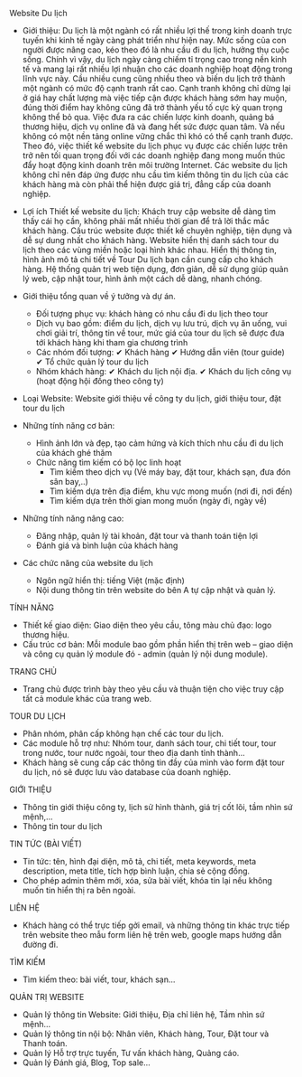 Website Du lịch
- Giới thiệu: Du lịch là một ngành có rất nhiều lợi thế trong kinh doanh trực tuyến khi kinh tế ngày càng phát triển như hiện nay. Mức sống của con người được nâng cao, kéo theo đó là nhu cầu đi du lịch, hưởng thụ cuộc sống. Chính vì vậy, du lịch ngày càng chiếm tỉ trọng cao trong nền kinh tế và mang lại rất nhiều lợi nhuận cho các doanh nghiệp hoạt động trong lĩnh vực này. Cầu nhiều cung cũng nhiều theo và biến du lịch trở thành một ngành có mức độ cạnh tranh rất cao. Cạnh tranh không chỉ dừng lại ở giá hay chất lượng mà việc tiếp cận được khách hàng sớm hay muộn, đúng thời điểm hay không cũng đã trở thành yếu tố cực kỳ quan trọng không thể bỏ qua. Việc đưa ra các chiến lược kinh doanh, quảng bá thương hiệu, dịch vụ online đã và đang hết sức được quan tâm. Và nếu không có một nền tảng online vững chắc thì khó có thể cạnh tranh được. Theo đó, việc thiết kế website du lịch phục vụ được các chiến lược trên trở nên tối quan trọng đối với các doanh nghiệp đang mong muốn thúc đẩy hoạt động kinh doanh trên môi trường Internet. Các website du lịch không chỉ nên đáp ứng được nhu cầu tìm kiếm thông tin du lịch của các khách hàng mà còn phải thể hiện được giá trị, đẳng cấp của doanh nghiệp.

- Lợi ích Thiết kế website du lịch: Khách truy cập website dễ dàng tìm thấy cái họ cần, không phải mất nhiều thời gian để trả lời thắc mắc khách hàng. Cấu trúc website được thiết kế chuyên nghiệp, tiện dụng và dễ sự dung nhất cho khách hàng. Website hiển thị danh sách tour du lịch theo các vùng miền hoặc loại hình khác nhau. Hiển thị thông tin, hình ảnh mô tả chi tiết về Tour Du lịch bạn cần cung cấp cho khách hàng. Hệ thống quản trị web tiện dụng, đơn giản, dễ sử dụng giúp quản lý web, cập nhật tour, hình ảnh một cách dễ dàng, nhanh chóng.

- Giới thiệu tổng quan về ý tưởng và dự án. 
  - Đối tượng phục vụ: khách hàng có nhu cầu đi du lịch theo tour
  - Dịch vụ bao gồm: điểm du lịch, dịch vụ lưu trú, dịch vụ ăn uống, vui chơi giải trí, thông tin về tour, mức giá của tour du lịch sẽ được đưa tới khách hàng khi tham gia chương trình
  - Các nhóm đối tượng:
    ✔	Khách hàng
    ✔	Hướng dẫn viên (tour guide)
    ✔	Tổ chức quản lý tour du lịch
  - Nhóm khách hàng:
    ✔	Khách du lịch nội địa.
    ✔	Khách du lịch công vụ (hoạt động hội đồng theo công ty)

- Loại Website: Website giới thiệu về công ty du lịch, giới thiệu tour, đặt tour du lịch

- Những tính năng cơ bản:
  - Hình ảnh lớn và đẹp, tạo cảm hứng và kích thích nhu cầu đi du lịch của khách ghé thăm
  - Chức năng tìm kiếm có bộ lọc linh hoạt
    - Tìm kiếm theo dịch vụ (Vé máy bay, đặt tour, khách sạn, đưa đón sân bay,..)
    - Tìm kiếm dựa trên địa điểm, khu vực mong muốn (nơi đi, nơi đến)
    - Tìm kiếm dựa trên thời gian mong muốn (ngày đi, ngày về)
    
- Những tính năng nâng cao:
  - Đăng nhập, quản lý tài khoản, đặt tour và thanh toán tiện lợi
  - Đánh giá và bình luận của khách hàng

- Các chức năng của website du lịch
  - Ngôn ngữ hiển thị: tiếng Việt (mặc định)
  - Nội dung thông tin trên website do bên A tự cập nhật và quản lý.

TÍNH NĂNG
- Thiết kế giao diện: Giao diện theo yêu cầu, tông màu chủ đạo: logo thương hiệu.
- Cấu trúc cơ bản: Mỗi module bao gồm phần hiển thị trên web – giao diện và công cụ quản lý module đó - admin (quản lý nội dung module).

TRANG CHỦ
- Trang chủ được trình bày theo yêu cầu và thuận tiện cho việc truy cập tất cả module khác của trang web.

TOUR DU LỊCH
- Phân nhóm, phân cấp không hạn chế các tour du lịch.
- Các module hỗ trợ như: Nhóm tour, danh sách tour, chi tiết tour, tour trong nước, tour nước ngoài, tour theo địa danh tỉnh thành...
- Khách hàng sẽ cung cấp các thông tin đầy của mình vào form đặt tour du lịch, nó sẽ được lưu vào database của doanh nghiệp.

GIỚI THIỆU
- Thông tin giới thiệu công ty, lịch sử hình thành, giá trị cốt lõi, tầm nhìn sứ mệnh,...
- Thông tin tour du lịch

TIN TỨC (BÀI VIẾT)
- Tin tức: tên, hình đại diện, mô tả, chi tiết, meta keywords, meta description, meta title, tích hợp bình luận, chia sẻ cộng đồng.
- Cho phép admin thêm mới, xóa, sửa bài viết, khóa tin lại nếu không muốn tin hiển thị ra bên ngoài.

LIÊN HỆ
- Khách hàng có thể trực tiếp gởi email, và những thông tin khác trực tiếp trên website theo mẫu form liên hệ trên web, google maps hướng dẫn đường đi.

TÌM KIẾM
- Tìm kiếm theo: bài viết, tour, khách sạn...

QUẢN TRỊ WEBSITE
- Quản lý thông tin Website: Giới thiệu, Địa chỉ liên hệ, Tầm nhìn sứ mệnh...
- Quản lý thông tin nội bộ: Nhân viên, Khách hàng, Tour, Đặt tour và Thanh toán.
- Quản lý Hỗ trợ trực tuyến, Tư vấn khách hàng, Quảng cáo.
- Quản lý Đánh giá, Blog, Top sale...

